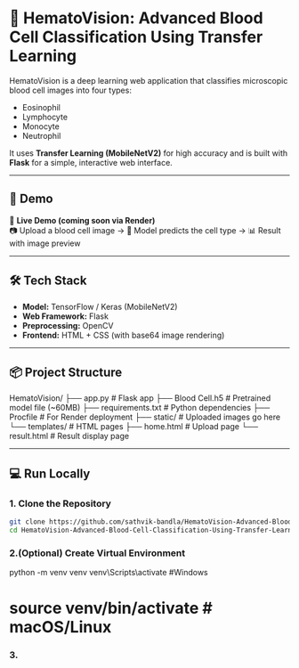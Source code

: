 # 🧬 HematoVision: Advanced Blood Cell Classification Using Transfer Learning

HematoVision is a deep learning web application that classifies microscopic blood cell images into four types:
- Eosinophil
- Lymphocyte
- Monocyte
- Neutrophil

It uses **Transfer Learning (MobileNetV2)** for high accuracy and is built with **Flask** for a simple, interactive web interface.

---

## 🚀 Demo

🔗 **Live Demo (coming soon via Render)**  
📷 Upload a blood cell image → 🧠 Model predicts the cell type → 📊 Result with image preview

---

## 🛠️ Tech Stack

- **Model:** TensorFlow / Keras (MobileNetV2)
- **Web Framework:** Flask
- **Preprocessing:** OpenCV
- **Frontend:** HTML + CSS (with base64 image rendering)

---

## 📦 Project Structure

HematoVision/
├── app.py # Flask app
├── Blood Cell.h5 # Pretrained model file (~60MB)
├── requirements.txt # Python dependencies
├── Procfile # For Render deployment
├── static/ # Uploaded images go here
└── templates/ # HTML pages
├── home.html # Upload page
└── result.html # Result display page


---

## 💻 Run Locally

### 1. Clone the Repository

```bash
git clone https://github.com/sathvik-bandla/HematoVision-Advanced-Blood-Cell-Classification-Using-Transfer-Learning.git
cd HematoVision-Advanced-Blood-Cell-Classification-Using-Transfer-Learning
```
### 2.(Optional) Create Virtual Environment

python -m venv venv
venv\Scripts\activate #Windows
# source venv/bin/activate # macOS/Linux

### 3.











